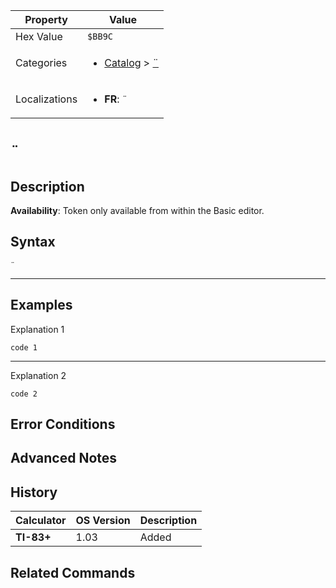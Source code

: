 | Property      | Value |
|---------------|-------|
| Hex Value     | `$BB9C`|
| Categories    | <ul><li>[Catalog](../categories/Catalog.md) > [¨](../categories/Catalog.md#¨)</li></ul> |
| Localizations | <ul><li><b>FR</b>: `¨`</li></ul> |

# `¨`

## Description



<b>Availability</b>: Token only available from within the Basic editor.

## Syntax
`¨`

<hr>

## Examples

Explanation 1
```ti-basic
code 1
```
---
Explanation 2
```ti-basic
code 2
```

## Error Conditions


## Advanced Notes


## History
| Calculator | OS Version | Description |
|------------|------------|-------------|
| <b>TI-83+</b> | 1.03 | Added

## Related Commands

    
